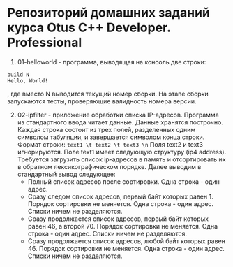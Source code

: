 # Репозиторий домашних заданий курса Otus C++ Developer. Professional

1. 01-helloworld - программа, выводящая на консоль две строки:
```
build N
Hello, World!
```
, где вместо N выводится текущий номер сборки. На этапе сборки запускаются тесты,
проверяющие валидность номера версии.

2. 02-ipfilter - приложение обработки списка IP-адресов.
Программа из стандартного ввода читает данные. Данные хранятся построчно. Каждая строка
состоит из трех полей, разделенных одним символом табуляции, и завершается символом конца
строки. Формат строки:
`text1 \t text2 \t text3 \n`
Поля text2 и text3 игнорируются. Поле text1 имеет следующую структуру (ip4 address).
Требуется загрузить список ip-адресов в память и отсортировать их в обратном
лексикографическом порядке.
Далее выводим в стандартный вывод следующее:
    - Полный список адресов после сортировки. Одна строка - один адрес.
    - Сразу следом список адресов, первый байт которых равен 1. Порядок сортировки не меняется. Одна строка - один адрес. Списки ничем не разделяются.
    - Сразу продолжается список адресов, первый байт которых равен 46, а второй 70. Порядок
сортировки не меняется. Одна строка - один адрес. Списки ничем не разделяются.
    - Сразу продолжается список адресов, любой байт которых равен 46. Порядок сортировки не
меняется. Одна строка - один адрес. Списки ничем не разделяются.
